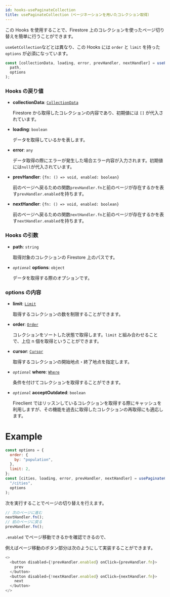 ```yaml
---
id: hooks-usePaginateCollection
title: usePaginateCollection（ページネーションを用いたコレクション取得）
---
```


この Hooks を使用することで、Firestore 上のコレクションを使ったページ切り替えを簡単に行うことができます。

`useGetCollection`などとは異なり、この Hooks には `order` と `limit` を持った `options` が必須になっています。

```js
const [collectionData, loading, error, prevHandler, nextHandler] = usePaginateCollection(
  path,
  options
);
```

### Hooks の戻り値

- **collectionData**: [`CollectionData`](misc-type.md#collectiondata)

  Firestore から取得したコレクションの内容であり、初期値には `[]` が代入されています。

- **loading**: `boolean`

  データを取得しているかを表します。

- **error**: `any`

  データ取得の際にエラーが発生した場合エラー内容が入力されます。初期値には`null`が代入されています。

- **prevHandler**: `{fn: () => void, enabled: boolean}`

  前のページへ戻るための関数`prevHandler.fn`と前のページが存在するかを表す`prevHandler.enabled`を持ちます。

- **nextHandler**: `{fn: () => void, enabled: boolean}`

  前のページへ戻るための関数`nextHandler.fn`と前のページが存在するかを表す`nextHandler.enabled`を持ちます。

### Hooks の引数

- **path**: `string`

  取得対象のコレクションの Firestore 上のパスです。

- _`optional`_ **options**: `object`

  データを取得する際のオプションです。

### options の内容

- **limit**: [`Limit`](options-overview.md#limit)

  取得するコレクションの数を制限することができます。

- **order**: [`Order`](options-overview.md#order)

  コレクションをソートした状態で取得します。`limit` と組み合わせることで、上位 n 個を取得ということができます。

- **cursor**: [`Cursor`](options-overview.md#cursor)

  取得するコレクションの開始地点・終了地点を指定します。

- _`optional`_ **where**: [`Where`](options-overview.md#where)

  条件を付けてコレクションを取得することができます。

- _`optional`_ **acceptOutdated**: `boolean`

  Fireclient ではリッスンしているコレクションを取得する際にキャッシュを利用しますが、その機能を過去に取得したコレクションの再取得にも適応します。

# Example

```js
const options = {
  order: {
    by: "population",
  },
  limit: 2,
};
const [cities, loading, error, prevHandler, nextHandler] = usePaginateCollection(
  "/cities",
  options
);
```

次を実行することでページの切り替えを行えます。

```js
// 次のページに進む
nextHandler.fn();
// 前のページに戻る
prevHandler.fn();
```

`.enabled` でページ移動できるかを確認できるので、

例えばページ移動のボタン部分は次のようにして実装することができます。

```js
<>
  <button disabled={!prevHandler.enabled} onClick={prevHandler.fn}>
    prev
  </button>
  <button disabled={!nextHandler.enabled} onClick={nextHandler.fn}>
    next
  </button>
</>
```
